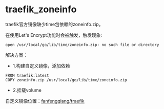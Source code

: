# traefik_zoneinfo

traefik官方镜像缺少time包依赖的zoneinfo.zip。

在使用Let's Encrypt功能时会被触发，触发现象:

```
open /usr/local/go/lib/time/zoneinfo.zip: no such file or directory

```

解决方案：

- 1.构建自定义镜像，添加依赖

```
FROM traefik:latest
COPY zoneinfo.zip /usr/local/go/lib/time/zoneinfo.zip
```

- 2.挂载volume


自定义镜像位置：[fanfengqiang/traefik](https://hub.docker.com/r/fanfengqiang/traefik)

